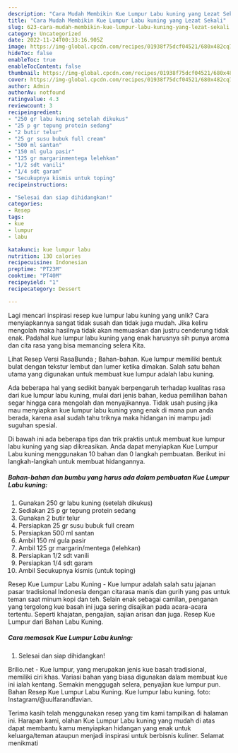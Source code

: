 ```yaml
---
description: "Cara Mudah Membikin Kue Lumpur Labu kuning yang Lezat Sekali"
title: "Cara Mudah Membikin Kue Lumpur Labu kuning yang Lezat Sekali"
slug: 623-cara-mudah-membikin-kue-lumpur-labu-kuning-yang-lezat-sekali
category: Uncategorized
date: 2022-11-24T00:33:16.905Z
image: https://img-global.cpcdn.com/recipes/01938f75dcf04521/680x482cq70/kue-lumpur-labu-kuning-foto-resep-utama.jpg
hideToc: false
enableToc: true
enableTocContent: false
thumbnail: https://img-global.cpcdn.com/recipes/01938f75dcf04521/680x482cq70/kue-lumpur-labu-kuning-foto-resep-utama.jpg
cover: https://img-global.cpcdn.com/recipes/01938f75dcf04521/680x482cq70/kue-lumpur-labu-kuning-foto-resep-utama.jpg
author: Admin
authorAv: notfound
ratingvalue: 4.3
reviewcount: 3
recipeingredient:
- "250 gr labu kuning setelah dikukus"
- "25 p gr tepung protein sedang"
- "2 butir telur"
- "25 gr susu bubuk full cream"
- "500 ml santan"
- "150 ml gula pasir"
- "125 gr margarinmentega lelehkan"
- "1/2 sdt vanili"
- "1/4 sdt garam"
- "Secukupnya kismis untuk toping"
recipeinstructions:

- "Selesai dan siap dihidangkan!"
categories:
- Resep
tags:
- kue
- lumpur
- labu

katakunci: kue lumpur labu 
nutrition: 130 calories
recipecuisine: Indonesian
preptime: "PT23M"
cooktime: "PT40M"
recipeyield: "1"
recipecategory: Dessert

---
```





Lagi mencari inspirasi resep kue lumpur labu kuning yang unik? Cara menyiapkannya sangat tidak susah dan tidak juga mudah. Jika keliru mengolah maka hasilnya tidak akan memuaskan dan justru cenderung tidak enak. Padahal kue lumpur labu kuning yang enak harusnya sih punya aroma dan cita rasa yang bisa memancing selera Kita.





Lihat Resep Versi RasaBunda ; Bahan-bahan. Kue lumpur memiliki bentuk bulat dengan tekstur lembut dan lumer ketika dimakan. Salah satu bahan utama yang digunakan untuk membuat kue lumpur adalah labu kuning.

Ada beberapa hal yang sedikit banyak berpengaruh terhadap kualitas rasa dari kue lumpur labu kuning, mulai dari jenis bahan, kedua pemilihan bahan segar hingga cara mengolah dan menyajikannya. Tidak usah pusing jika mau menyiapkan kue lumpur labu kuning yang enak di mana pun anda berada, karena asal sudah tahu triknya maka hidangan ini mampu jadi suguhan spesial.






Di bawah ini ada beberapa tips dan trik praktis untuk membuat kue lumpur labu kuning yang siap dikreasikan. Anda dapat menyiapkan Kue Lumpur Labu kuning menggunakan 10 bahan dan 0 langkah pembuatan. Berikut ini langkah-langkah untuk membuat hidangannya.

<!--inarticleads1-->

##### Bahan-bahan dan bumbu yang harus ada dalam pembuatan Kue Lumpur Labu kuning:

1. Gunakan 250 gr labu kuning (setelah dikukus)
1. Sediakan 25 p gr tepung protein sedang
1. Gunakan 2 butir telur
1. Persiapkan 25 gr susu bubuk full cream
1. Persiapkan 500 ml santan
1. Ambil 150 ml gula pasir
1. Ambil 125 gr margarin/mentega (lelehkan)
1. Persiapkan 1/2 sdt vanili
1. Persiapkan 1/4 sdt garam
1. Ambil Secukupnya kismis (untuk toping)


Resep Kue Lumpur Labu Kuning - Kue lumpur adalah salah satu jajanan pasar tradisional Indonesia dengan citarasa manis dan gurih yang pas untuk teman saat minum kopi dan teh. Selain enak sebagai camilan, penganan yang tergolong kue basah ini juga sering disajikan pada acara-acara tertentu. Seperti khajatan, pengajian, sajian arisan dan juga. Resep Kue Lumpur dari Bahan Labu Kuning. 

<!--inarticleads2-->

##### Cara memasak Kue Lumpur Labu kuning:


1. Selesai dan siap dihidangkan!

Brilio.net - Kue lumpur, yang merupakan jenis kue basah tradisional, memiliki ciri khas. Variasi bahan yang biasa digunakan dalam membuat kue ini ialah kentang. Semakin menggugah selera, penyajian kue lumpur pun. Bahan Resep Kue Lumpur Labu Kuning. Kue lumpur labu kuning. foto: Instagram/@uulfarandfavian. 

Terima kasih telah menggunakan resep yang tim kami tampilkan di halaman ini. Harapan kami, olahan Kue Lumpur Labu kuning yang mudah di atas dapat membantu kamu menyiapkan hidangan yang enak untuk keluarga/teman ataupun menjadi inspirasi untuk berbisnis kuliner. Selamat menikmati
